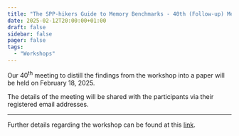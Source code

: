 ```yaml
---
title: "The SPP-hikers Guide to Memory Benchmarks - 40th (Follow-up) Meeting"
date: 2025-02-12T20:00:00+01:00
draft: false
sidebar: false
pager: false
tags:
  - "Workshops"
---
```


Our 40<sup>th</sup> meeting to distill the findings from the workshop into a paper will be held on February 18, 2025.

The details of the meeting will be shared with the participants via their registered email addresses.

---

Further details regarding the workshop can be found at this [link](/posts/mini-workshop_2023).

